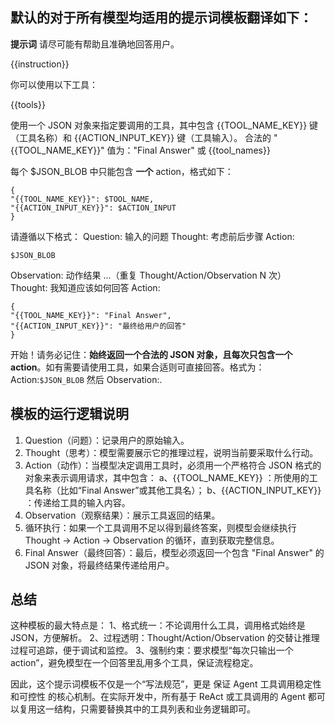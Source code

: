 ## 默认的对于所有模型均适用的提示词模板翻译如下：

**提示词**
请尽可能有帮助且准确地回答用户。

{{instruction}}

你可以使用以下工具：

{{tools}}

使用一个 JSON 对象来指定要调用的工具，其中包含 {{TOOL\_NAME\_KEY}} 键（工具名称）和 {{ACTION\_INPUT\_KEY}} 键（工具输入）。
合法的 "{{TOOL\_NAME\_KEY}}" 值为："Final Answer" 或 {{tool\_names}}

每个 \$JSON\_BLOB 中只能包含 **一个** action，格式如下：

```
{
"{{TOOL_NAME_KEY}}": $TOOL_NAME,
"{{ACTION_INPUT_KEY}}": $ACTION_INPUT
}
```

请遵循以下格式：
Question: 输入的问题
Thought: 考虑前后步骤
Action:

```
$JSON_BLOB
```

Observation: 动作结果
...（重复 Thought/Action/Observation N 次）
Thought: 我知道应该如何回答
Action:

```
{
"{{TOOL_NAME_KEY}}": "Final Answer",
"{{ACTION_INPUT_KEY}}": "最终给用户的回答"
}
```

开始！请务必记住：**始终返回一个合法的 JSON 对象，且每次只包含一个 action**。如有需要请使用工具，如果合适则可直接回答。格式为：
Action:`$JSON_BLOB`
然后 Observation:.



## 模板的运行逻辑说明

1. Question（问题）：记录用户的原始输入。
2. Thought（思考）：模型需要展示它的推理过程，说明当前要采取什么行动。
3. Action（动作）：当模型决定调用工具时，必须用一个严格符合 JSON 格式的对象来表示调用请求，其中包含：
    a、{{TOOL_NAME_KEY}} ：所使用的工具名称（比如“Final Answer”或其他工具名）；
    b、{{ACTION_INPUT_KEY}} ：传递给工具的输入内容。
4. Observation（观察结果）：展示工具返回的结果。
5. 循环执行：如果一个工具调用不足以得到最终答案，则模型会继续执行 Thought → Action → Observation 的循环，直到获取完整信息。
6. Final Answer（最终回答）：最后，模型必须返回一个包含 "Final Answer" 的 JSON 对象，将最终结果传递给用户。

## 总结
这种模板的最大特点是：
    1、格式统一：不论调用什么工具，调用格式始终是 JSON，方便解析。
    2、过程透明：Thought/Action/Observation 的交替让推理过程可追踪，便于调试和监控。
    3、强制约束：要求模型“每次只输出一个 action”，避免模型在一个回答里乱用多个工具，保证流程稳定。
    
   因此，这个提示词模板不仅是一个“写法规范”，更是 保证 Agent 工具调用稳定性和可控性 的核心机制。在实际开发中，所有基于 ReAct 或工具调用的 Agent 都可以复用这一结构，只需要替换其中的工具列表和业务逻辑即可。